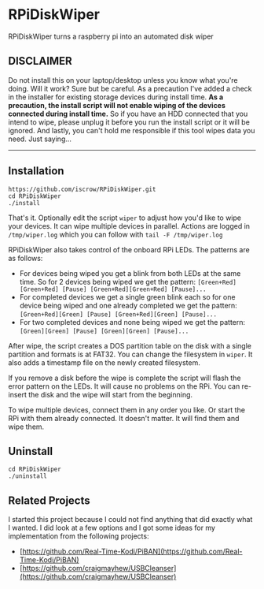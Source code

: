 # RPiDiskWiper
RPiDiskWiper turns a raspberry pi into an automated disk wiper

## **DISCLAIMER**

Do not install this on your laptop/desktop unless you know what you're doing. Will it work? Sure but be careful. As a precaution I've added a check in the installer for existing storage devices during install time. **As a precaution, the install script will not enable wiping of the devices connected during install time.** So if you have an HDD connected that you intend to wipe, please unplug it before you run the install script or it will be ignored. And lastly, you can't hold me responsible if this tool wipes data you need. Just saying...

---

## Installation

```
https://github.com/iscrow/RPiDiskWiper.git
cd RPiDiskWiper
./install
```

That's it. Optionally edit the script `wiper` to adjust how you'd like to wipe your devices.
It can wipe multiple devices in parallel. Actions are logged in `/tmp/wiper.log` which you can follow with `tail -F /tmp/wiper.log`

RPiDiskWiper also takes control of the onboard RPi LEDs.
The patterns are as follows:
* For devices being wiped you get a blink from both LEDs at the same time. So for 2 devices being wiped we get the pattern: `[Green+Red][Green+Red] [Pause] [Green+Red][Green+Red] [Pause]...`
* For completed devices we get a single green blink each so for one device being wiped and one already completed we get the pattern: `[Green+Red][Green] [Pause] [Green+Red][Green] [Pause]...`
* For two completed devices and none being wiped we get the pattern: `[Green][Green] [Pause] [Green][Green] [Pause]...`

After wipe, the script creates a DOS partition table on the disk with a single partition and formats is at FAT32. You can change the filesystem in `wiper`. It also adds a timestamp file on the newly created filesystem.

If you remove a disk before the wipe is complete the script will flash the error pattern on the LEDs. It will cause no problems on the RPi. You can re-insert the disk and the wipe will start from the beginning. 

To wipe multiple devices, connect them in any order you like. Or start the RPi with them already connected. It doesn't matter. It will find them and wipe them.

## Uninstall

```
cd RPiDiskWiper
./uninstall
```

## Related Projects
I started this project because I could not find anything that did exactly what I wanted. I did look at a few options and I got some ideas for my implementation from the following projects:

* [https://github.com/Real-Time-Kodi/PiBAN](https://github.com/Real-Time-Kodi/PiBAN)
* [https://github.com/craigmayhew/USBCleanser](https://github.com/craigmayhew/USBCleanser)
